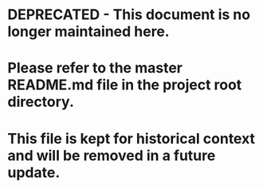 # DEPRECATED - This document is no longer maintained here.
# Please refer to the master README.md file in the project root directory.
# This file is kept for historical context and will be removed in a future update.
